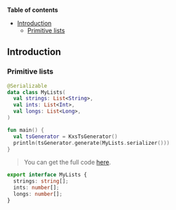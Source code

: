 <!--- TEST_NAME ListsTests -->

**Table of contents**

<!--- TOC -->

* [Introduction](#introduction)
  * [Primitive lists](#primitive-lists)

<!--- END -->


<!--- INCLUDE .*\.kt
import kotlinx.serialization.*
import dev.adamko.kxstsgen.*
-->

## Introduction

### Primitive lists

```kotlin
@Serializable
data class MyLists(
  val strings: List<String>,
  val ints: List<Int>,
  val longs: List<Long>,
)

fun main() {
  val tsGenerator = KxsTsGenerator()
  println(tsGenerator.generate(MyLists.serializer()))
}
```

> You can get the full code [here](./knit/example/example-list-primitive-01.kt).

```typescript
export interface MyLists {
  strings: string[];
  ints: number[];
  longs: number[];
}
```

<!--- TEST -->
